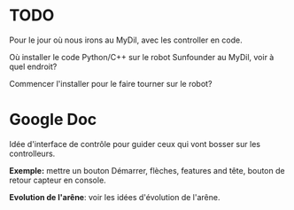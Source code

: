 # TODO

Pour le jour où nous irons au MyDil, avec les controller en code.

Où installer le code Python/C++ sur le robot Sunfounder au MyDil, 
voir à quel endroit?  

Commencer l'installer pour le faire tourner sur le robot?

# Google Doc

Idée d'interface de contrôle pour guider ceux qui vont bosser sur les controlleurs.  

__Exemple:__ mettre un bouton Démarrer, flèches, features and tête, bouton de retour capteur en console.  

__Evolution de l'arêne__: voir les idées d'évolution de l'arêne.






